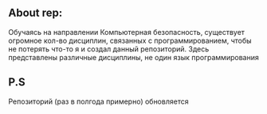 ## About rep:
Обучаясь на направлении Компьютерная безопасность, существует огромное кол-во дисциплин, связанных с программированием, чтобы не потерять что-то я и создал данный репозиторий.
Здесь представлены различные дисциплины, не один язык программирования

## P.S
Репозиторий (раз в полгода примерно) обновляется
